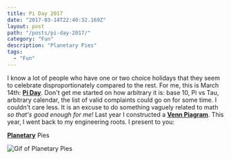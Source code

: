 ```yaml
---
title: Pi Day 2017
date: "2017-03-14T22:40:32.169Z"
layout: post
path: "/posts/pi-day-2017/"
category: "Fun"
description: "Planetary Pies"
tags:
  - "Fun"
---
```


I know a lot of people who have one or two choice holidays that they seem to celebrate disproportionately compared to the rest. For me, this is March 14th: **[Pi Day](https://en.wikipedia.org/wiki/Pi_Day)**. Don't get me started on how arbitrary it is: base 10, Pi vs Tau, arbitrary calendar, the list of valid complaints could go on for some time. I couldn't care less. It is an excuse to do something vaguely related to math *so that's good enough for me!* Last year I constructed a **[Venn Piagram](https://twitter.com/Adverbly_/status/709080455283412994)**. This year, I went back to my engineering roots. I present to you:

**[Planetary](https://en.wikipedia.org/wiki/Epicyclic_gearing)** Pies

![Gif of Planetary Pies](looping-giphy.gif)
